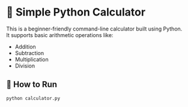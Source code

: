 # 🧮 Simple Python Calculator

This is a beginner-friendly command-line calculator built using Python.  
It supports basic arithmetic operations like:

- Addition
- Subtraction
- Multiplication
- Division

## 🚀 How to Run

```bash
python calculator.py
